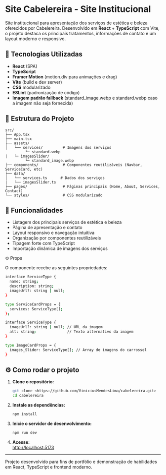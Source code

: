 # Site Cabelereira - Site Institucional

Site institucional para apresentação dos serviços de estética e beleza oferecidos por Cabelereira. Desenvolvido em **React** + **TypeScript** com Vite, o projeto destaca os principais tratamentos, informações de contato e um layout moderno e responsivo.

## 🚀 Tecnologias Utilizadas

- **React** (SPA)
- **TypeScript**
- **Framer Motion** (motion.div para animações e drag)
- **Vite** (build e dev server)
- **CSS** modularizado
- **ESLint** (padronização de código)
- **Imagem padrão fallback** (standard_image.webp e standard.webp caso a imagem não seja fornecida)

## 📁 Estrutura do Projeto

```
src/
├── App.tsx
├── main.tsx
├── assets/
│   └── services/         # Imagens dos serviços
         └─ standard.webp
|   └─ imagesSlider/
         └─ standard_image.webp
├── components/           # Componentes reutilizáveis (Navbar, ServiceCard, etc)
├── data/
│   └── services.ts      # Dados dos serviços
|   └── imagesSlider.ts
├── pages/                # Páginas principais (Home, About, Services, Contact)
└── styles/               # CSS modularizado
```

## 🧩 Funcionalidades

- Listagem dos principais serviços de estética e beleza
- Página de apresentação e contato
- Layout responsivo e navegação intuitiva
- Organização por componentes reutilizáveis
- Tipagem forte com TypeScript
- Importação dinâmica de imagens dos serviços

⚙️ Props

O componente recebe as seguintes propriedades:
```bash
interface ServiceType {
  name: string;
  description: string;
  imageUrl?: string | null;
}

type ServiceCardProps = {
  services: ServiceType[];
};
```
```bash
interface ServiceType {
  imageUrl?: string | null; // URL da imagem
  alt: string;              // Texto alternativo da imagem
}

type ImageCardProps = {
  images_Slider: ServiceType[]; // Array de imagens do carrossel
}
```

## ⚙️ Como rodar o projeto

1. **Clone o repositório:**
   ```bash
   git clone <https://github.com/ViniciusMendesLima/cabelereira.git>
   cd cabelereira
   ```

2. **Instale as dependências:**
   ```bash
   npm install
   ```

3. **Inicie o servidor de desenvolvimento:**
   ```bash
   npm run dev
   ```

4. **Acesse:**  
   [http://localhost:5173](http://localhost:5173)

---

Projeto desenvolvido para fins de portfólio e demonstração de habilidades em React, TypeScript e frontend moderno.